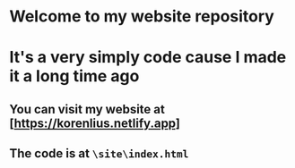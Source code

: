 # Welcome to my website repository
# It's a very simply code cause I made it a long time ago





## You can visit my website at [https://korenlius.netlify.app]

## The code is at `\site\index.html`

